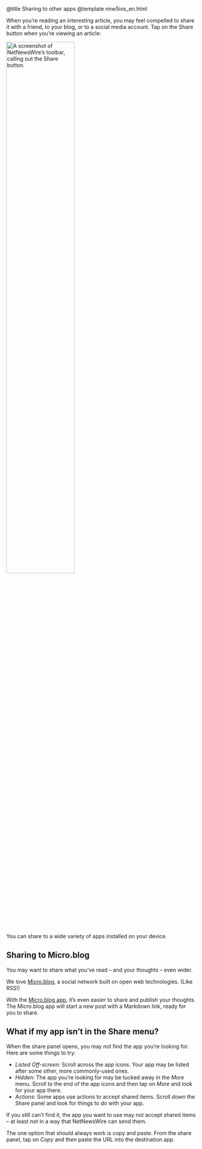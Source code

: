 @title Sharing to other apps
@template nnw5ios_en.html

When you’re reading an interesting article, you may feel compelled to share it with a friend, to your blog, or to a social media account. Tap on the Share button when you’re viewing an article:

<img src="../../../images/ios-en-share_button.png"
     alt="A screenshot of NetNewsWire’s toolbar, calling out the Share button."
     class="centeredImage lightBorder"
     style="width: 60%;" />

You can share to a wide variety of apps installed on your device.



Sharing to Micro.blog
---------------------

You may want to share what you’ve read – and your thoughts – even wider.

We love [Micro.blog][m.b], a social network built on open web technologies. (Like RSS!)

With the [Micro.blog app][m.b-app], it’s even easier to share and publish your thoughts. The Micro.blog app will start a new post with a Markdown link, ready for you to share.


[m.b]: https://micro.blog/ "Micro.blog"
[m.b-app]: https://apps.apple.com/jp/app/micro-blog/id1253201335?l=en "Micro.blog for iOS"



What if my app isn’t in the Share menu?
---------------------------------------

When the share panel opens, you may not find the app you’re looking for. Here are some things to try:

- *Listed Off-screen:* Scroll across the app icons. Your app may be listed after some other, more commonly-used ones.
- *Hidden:* The app you’re looking for may be tucked away in the *More* menu. Scroll to the end of the app icons and then tap on *More* and look for your app there.
- *Actions:* Some apps use actions to accept shared items. Scroll *down* the Share panel and look for things to do with your app.

If you still can’t find it, the app you want to use may not accept shared items – at least not in a way that NetNewsWire can send them.

The one option that should always work is copy and paste. From the share panel, tap on *Copy* and then paste the URL into the destination app.